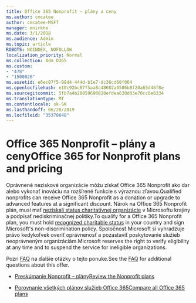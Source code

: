 ```yaml
---
title: Office 365 Nonprofit – plány a ceny
ms.author: cmcatee
author: cmcatee-MSFT
manager: mnirkhe
ms.date: 3/1/2018
ms.audience: Admin
ms.topic: article
ROBOTS: NOINDEX, NOFOLLOW
localization_priority: Normal
ms.collection: Adm_O365
ms.custom:
- "478"
- "1500026"
ms.assetid: e6ec87f5-98d4-444d-b1e7-dc36cd60f064
ms.openlocfilehash: e10c92bc87f5aa8c48682a0586b8f20a65d46f8e
ms.sourcegitcommit: 5fb7a4b28859690020efdea630d03e70cc0e6334
ms.translationtype: MT
ms.contentlocale: sk-SK
ms.lasthandoff: 06/28/2019
ms.locfileid: "35378648"
---
```

# <a name="office-365-for-nonprofit-plans-and-pricing"></a><span data-ttu-id="c8298-102">Office 365 Nonprofit – plány a ceny</span><span class="sxs-lookup"><span data-stu-id="c8298-102">Office 365 for Nonprofit plans and pricing</span></span>

<span data-ttu-id="c8298-103">Oprávnené neziskové organizácie môžu získať Office 365 Nonprofit ako dar alebo vykonať inováciu na rozšírené funkcie s výraznou zľavou.</span><span class="sxs-lookup"><span data-stu-id="c8298-103">Qualified nonprofits can receive Office 365 Nonprofit as a donation or upgrade to advanced features at a significant discount.</span></span> <span data-ttu-id="c8298-104">Nárok na Office 365 Nonprofit plán, musí mať [nezískali status charitatívnej organizácie](https://go.microsoft.com/fwlink/p/?LinkID=330253) v Microsoftu krajiny a podpísať nediskriminačnej politiky.</span><span class="sxs-lookup"><span data-stu-id="c8298-104">To qualify for a Office 365 Nonprofit plan, you must hold [recognized charitable status](https://go.microsoft.com/fwlink/p/?LinkID=330253) in your country and sign Microsoft's non-discrimination policy.</span></span> <span data-ttu-id="c8298-105">Spoločnosť Microsoft si vyhradzuje právo kedykoľvek overiť oprávnenosť a pozastaviť poskytovanie služieb neoprávneným organizáciám.</span><span class="sxs-lookup"><span data-stu-id="c8298-105">Microsoft reserves the right to verify eligibility at any time and to suspend the service for ineligible organizations.</span></span>
  
<span data-ttu-id="c8298-106">Pozri [FAQ](https://products.office.com/nonprofit/office-365-nonprofit) na ďalšie otázky o tejto ponuke.</span><span class="sxs-lookup"><span data-stu-id="c8298-106">See the [FAQ](https://products.office.com/nonprofit/office-365-nonprofit) for additional questions about this offer.</span></span>
  
- [<span data-ttu-id="c8298-107">Preskúmanie Nonprofit – plány</span><span class="sxs-lookup"><span data-stu-id="c8298-107">Review the Nonprofit plans</span></span>](https://products.office.com/nonprofit/office-365-nonprofit-plans-and-pricing?tab=1)

- [<span data-ttu-id="c8298-108">Porovnanie všetkých plánov služieb Office 365</span><span class="sxs-lookup"><span data-stu-id="c8298-108">Compare all Office 365 plans</span></span>](https://products.office.com/business/compare-more-office-365-for-business-plans)
